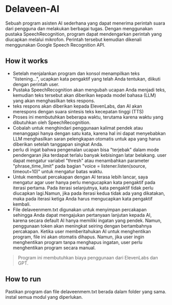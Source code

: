 # Delaveen-AI

Sebuah program asisten AI sederhana yang dapat menerima perintah suara dari pengguna dan melakukan berbagai tugas. Dengan menggunakan pustaka SpeechRecognition, program dapat mendengarkan perintah yang diucapkan melalui mikrofon. Perintah tersebut kemudian dikenali menggunakan Google Speech Recognition API.
## How it works

- Setelah menjalankan program dan konsol menampilkan teks "listening...", ucapkan kata pengaktif yang telah Anda tentukan, diikuti dengan perintah user.
- Pustaka SpeechRecognition akan mengubah ucapan Anda menjadi teks, kemudian teks tersebut akan diberikan kepada model bahasa (LLM) yang akan menghasilkan teks respons. 
- teks respons akan diberikan kepada ElevenLabs, dan AI akan merespons dengan suara sintesis teks kecepatan tinggi (TTS)
- Proses ini membutuhkan beberapa waktu, terutama karena waktu yang dibutuhkan oleh SpeechRecognition. 
- Cobalah untuk menghindari penggunaan kalimat pendek atau menanggapi hanya dengan satu kata, karena hal ini dapat menyebabkan LLM menghasilkan saran pelengkapan otomatis untuk apa yang harus diberikan setelah tanggapan singkat Anda.
- perlu di ingat bahwa pengenalan ucapan bisa "terjebak" dalam mode pendengaran jika terdapat terlalu banyak kebisingan latar belakang. user dapat mengatur variabel "thresh" atau menambahkan parameter "phrase_time_limit" pada bagian "voice = listener.listen(source, timeout=10)" untuk mengatur batas waktu.
- Untuk membuat percakapan dengan AI terasa lebih lancar, saya mengatur agar user hanya perlu mengucapkan kata pengaktif pada iterasi pertama. Pada iterasi selanjutnya, kata pengaktif tidak perlu diucapkan lagi.Namun, jika pada iterasi kedua tidak ada yang dikatakan, maka pada iterasi ketiga Anda harus mengucapkan kata pengaktif kembali.
- File delaveenmem.txt digunakan untuk menyimpan percakapan sehingga Anda dapat mengajukan pertanyaan lanjutan kepada AI, karena secara default AI hanya memiliki ingatan yang pendek. Namun, penggunaan token akan meningkat seiring dengan bertambahnya percakapan. Ketika user memberitahukan AI untuk menghentikan program, file ini akan otomatis dihapus. Namun, jika user ingin menghentikan program tanpa menghapus ingatan, user perlu menghentikan program secara manual.

> Program ini membutuhkan biaya penggunaan dari ElevenLabs dan GPT.

## How to run

Pastikan program dan file delaveenmem.txt berada dalam folder yang sama. 
instal semua modul yang diperlukan. 

